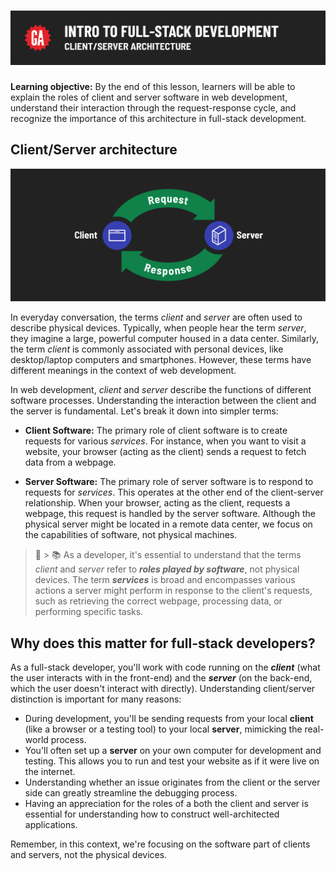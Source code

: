 # ![Intro to Full-Stack Development - Client/Server Architecture](./assets/hero.png)

**Learning objective:** By the end of this lesson, learners will be able to explain the roles of client and server software in web development, understand their interaction through the request-response cycle, and recognize the importance of this architecture in full-stack development.

## Client/Server architecture

![A client browser making a request to a server and getting back a response](./assets/client-server-architecture.png)

In everyday conversation, the terms *client* and *server* are often used to describe physical devices. Typically, when people hear the term *server*, they imagine a large, powerful computer housed in a data center. Similarly, the term *client* is commonly associated with personal devices, like desktop/laptop computers and smartphones. However, these terms have different meanings in the context of web development.

In web development, *client* and *server* describe the functions of different software processes. Understanding the interaction between the client and the server is fundamental. Let's break it down into simpler terms:

- **Client Software:** The primary role of client software is to create requests for various *services*. For instance, when you want to visit a website, your browser (acting as the client) sends a request to fetch data from a webpage.

- **Server Software:** The primary role of server software is to respond to requests for *services*. This operates at the other end of the client-server relationship. When your browser, acting as the client, requests a webpage, this request is handled by the server software. Although the physical server might be located in a remote data center, we focus on the capabilities of software, not physical machines.

> 🧠 > 📚 As a developer, it's essential to understand that the terms *client* and *server* refer to ***roles played by software***, not physical devices. The term ***services*** is broad and encompasses various actions a server might perform in response to the client's requests, such as retrieving the correct webpage, processing data, or performing specific tasks.

## Why does this matter for full-stack developers?

As a full-stack developer, you'll work with code running on the ***client*** (what the user interacts with in the front-end) and the ***server*** (on the back-end, which the user doesn't interact with directly). Understanding client/server distinction is important for many reasons:

- During development, you'll be sending requests from your local **client** (like a browser or a testing tool) to your local **server**, mimicking the real-world process.
- You'll often set up a **server** on your own computer for development and testing. This allows you to run and test your website as if it were live on the internet.
- Understanding whether an issue originates from the client or the server side can greatly streamline the debugging process.
- Having an appreciation for the roles of a both the client and server is essential for understanding how to construct well-architected applications.

Remember, in this context, we're focusing on the software part of clients and servers, not the physical devices.
